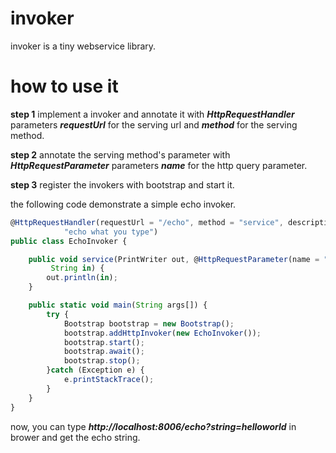 # invoker

invoker is a tiny webservice library. 


# how to use it

**step 1**
implement a invoker and annotate it with **_HttpRequestHandler_** parameters **_requestUrl_** for the 
serving url and **_method_** for the serving method.

**step 2**
annotate the serving method's parameter with **_HttpRequestParameter_** parameters **_name_** for the
http query parameter.

**step 3**
register the invokers with bootstrap and start it. 

the following code demonstrate a simple echo invoker. 

```js
@HttpRequestHandler(requestUrl = "/echo", method = "service", description = 
			"echo what you type")
public class EchoInvoker {

    public void service(PrintWriter out, @HttpRequestParameter(name = "string")
    	 String in) {
        out.println(in);
    }

    public static void main(String args[]) {
        try {
            Bootstrap bootstrap = new Bootstrap();
            bootstrap.addHttpInvoker(new EchoInvoker());
            bootstrap.start();
            bootstrap.await();
            bootstrap.stop();
        }catch (Exception e) {
            e.printStackTrace();
        }
    }
}
```

now, you can type **_http://localhost:8006/echo?string=helloworld_** in brower and get the echo string.